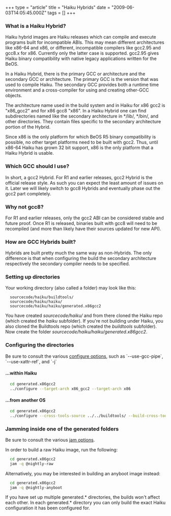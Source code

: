 +++
type = "article"
title = "Haiku Hybrids"
date = "2009-06-03T14:05:45.000Z"
tags = []
+++

<h3>What is a Haiku Hybrid?</h3>
<p>
Haiku hybrid images are Haiku releases which can compile and execute programs built for incompatible ABIs. This may mean different architectures like x86-64 and x86, or different, incompatible compilers like gcc2.95 and gcc8.x for x86. Currently only the latter case is supported. gcc2.95 gives Haiku binary compatibility with native legacy applications written for the BeOS.
</p>

<p>
In a Haiku Hybrid, there is the primary GCC or architecture and the secondary GCC or architecture. The primary GCC is the version that was used to compile Haiku. The secondary GCC provides both a runtime time environment and a cross-compiler for using and creating other-GCC objects.
</p>

<p>
The architecture name used in the build system and in Haiku for x86 gcc2 is "x86_gcc2" and for x86 gcc8 "x86". In a Haiku Hybrid one can find subdirectories named like the secondary architecture in */lib/, */bin/, and other directories. They contain files specific to the secondary architecture portion of the Hybrid.
</p>

<p>
Since x86 is the only platform for which BeOS R5 binary compatibility is possible, no other target platforms need to be built with gcc2. Thus, until x86-64 Haiku has grown 32 bit support, x86 is the only platform that a Haiku Hybrid is usable.
</p>

<h3>Which GCC should I use?</h3>
<p>
In short, a gcc2 Hybrid. For R1 and earlier releases, gcc2 Hybrid is the official release style. As such you can expect the least amount of issues on it. Later we will likely switch to gcc8 Hybrids and eventually phase out the gcc2 part completely.
</p>

<h3>Why not gcc8?</h3>
<p>
For R1 and earlier releases, only the gcc2 ABI can be considered stable and future proof. Once R1 is released, binaries built with gcc8 will need to be recompiled (and more than likely have their sources updated for new API).
</p>

<h3>How are GCC Hybrids built?</h3>
<p>
Hybrids are built pretty much the same way as non-Hybrids. The only difference is that when configuring the build the secondary architecture respectively the secondary compiler needs to be specified.
<p>
<h3>Setting up directories</h3>
<p>Your working directory (also called a folder) may look like this:</p>

```
  sourcecode/haiku/buildtools/
  sourcecode/haiku/haiku/
  sourcecode/haiku/haiku/generated.x86gcc2
```

<p>You have created <i>sourcecode/haiku/</i> and from there cloned the Haiku repo (which created the <i>haiku</i> subfolder). If you're not building under Haiku, you also cloned the Buildtools repo (which created the <i>buildtools</i> subfolder). Now create the folder <i>sourcecode/haiku/haiku/generated.x86gcc2</i>.</p>

<h3>Configuring the directories</h3>
<div class="alert alert-info">
Be sure to consult the various <a href="/guides/building/configure">configure options</a>, such as `--use-gcc-pipe`, `--use-xattr-ref`, and `-j<N>`
</div>

<h4> ...within Haiku</h4>

```sh
  cd generated.x86gcc2
  ../configure --target-arch x86_gcc2 --target-arch x86
```

<h4> ...from another OS</h4>

```sh
  cd generated.x86gcc2
  ../configure --cross-tools-source ../../buildtools/ --build-cross-tools x86_gcc2 --build-cross-tools x86
```

<h3>Jamming inside one of the generated folders</h3>
<div class="alert alert-info">
Be sure to consult the various <a href="/guides/building/jam">jam options</a>.
</div>

In order to build a raw Haiku image, run the following:

```sh
  cd generated.x86gcc2
  jam -q @nightly-raw
```

Alternatively, you may be interested in building an anyboot image instead:

```sh
  cd generated.x86gcc2
  jam -q @nightly-anyboot
```

<p>
If you have set up multiple generated.* directories, the builds won't affect each other. In each generated.* directory you can only build the exact Haiku configuration it has been configured for.
</p>
